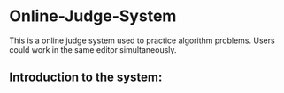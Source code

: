 # Online-Judge-System
This is a online judge system used to practice algorithm problems. Users could work in the same editor simultaneously.

## Introduction to the system:
